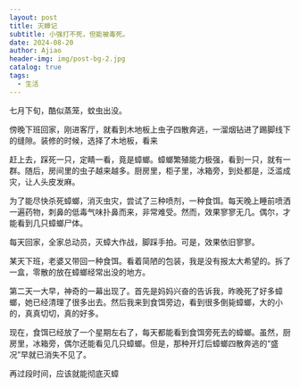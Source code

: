```yaml
---
layout: post
title: 灭蟑记
subtitle: 小强打不死，但能被毒死。
date: 2024-08-20
author: Ajiao
header-img: img/post-bg-2.jpg
catalog: true
tags:
  - 生活
---
```

七月下旬，酷似蒸笼，蚊虫出没。

傍晚下班回家，刚进客厅，就看到木地板上虫子四散奔逃，一溜烟钻进了踢脚线下的缝隙。装修的时候，选择了木地板，看来

赶上去，踩死一只，定睛一看，竟是蟑螂。蟑螂繁殖能力极强，看到一只，就有一群。随后，房间里的虫子越来越多。厨房里，柜子里，冰箱旁，到处都是，泛滥成灾，让人头皮发麻。

为了能尽快杀死蟑螂，消灭虫灾，尝试了三种喷剂，一种食饵。每天晚上睡前喷洒一遍药物，刺鼻的低毒气味扑鼻而来，非常难受。然而，效果寥寥无几。偶尔，才能看到几只蟑螂尸体。

每天回家，全家总动员，灭蟑大作战，脚踩手拍。可是，效果依旧寥寥。

某天下班，老婆又带回一种食饵。看着简陋的包装，我是没有报太大希望的。拆了一盒，零散的放在蟑螂经常出没的地方。

第二天一大早，神奇的一幕出现了。首先是妈妈兴奋的告诉我，昨晚死了好多蟑螂，她已经清理了很多出去。然后我来到食饵旁边，看到很多倒毙蟑螂，大的小的，真真切切，真的好多。

现在，食饵已经放了一个星期左右了，每天都能看到食饵旁死去的蟑螂。虽然，厨房里，冰箱旁，偶尔还能看见几只蟑螂。但是，那种开灯后蟑螂四散奔逃的“盛况”早就已消失不见了。

再过段时间，应该就能彻底灭蟑